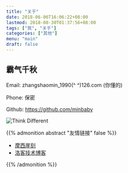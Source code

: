 ```yaml
---
title: "关于"
date: 2018-06-06T16:06:22+08:00
lastmod: 2018-08-30T01:37:56+08:00
tags: ["我", "关于"]
categories: ["其他"]
menu: "main"
draft: false
---
```


## 霸气千秋

Email: zhangshaomin_1990(^ ^)126.com (你懂的)

Phone: 保密

Github: https://github.com/minbaby

![Think Different](/images/think-different.jpg)

{{% admonition abstract "友情链接" false %}}

- [摩西崖刻](https://vimnote.com/)
- [洛客技术博客](https://lkker.github.io)

{{% /admonition %}}